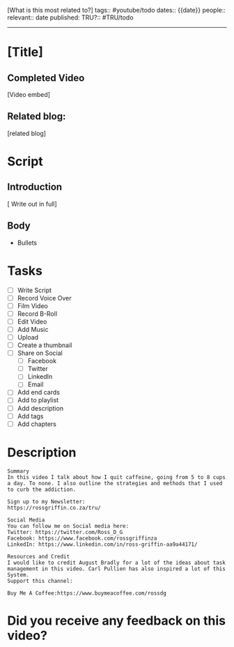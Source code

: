 [What is this most related to?]
tags:: #youtube/todo 
dates:: {{date}}
people:: 
relevant::
date published: 
TRU?:: #TRU/todo 

---
# [Title]
## Completed Video
[Video embed]

## Related blog: 
[related blog]

# Script
## Introduction
[ Write out in full]

## Body 
- Bullets

# Tasks
- [ ] Write Script
- [ ] Record Voice Over
- [ ] Film Video
- [ ] Record B-Roll
- [ ] Edit Video
- [ ] Add Music
- [ ] Upload
- [ ] Create a thumbnail
- [ ] Share on Social
	- [ ] Facebook
	- [ ] Twitter
	- [ ] LinkedIn
	- [ ] Email
- [ ] Add end cards
- [ ] Add to playlist
- [ ] Add description
- [ ] Add tags
- [ ] Add chapters

# Description
```
Summary
In this video I talk about how I quit caffeine, going from 5 to 8 cups a day. To none. I also outline the strategies and methods that I used to curb the addiction.

Sign up to my Newsletter: 
https://rossgriffin.co.za/tru/

Social Media
You can follow me on Social media here: 
Twitter: https://twitter.com/Ross_D_G
Facebook: https://www.facebook.com/rossgriffinza
LinkedIn: https://www.linkedin.com/in/ross-griffin-aa9a44171/

Resources and Credit
I would like to credit August Bradly for a lot of the ideas about task management in this video. Carl Pullien has also inspired a lot of this System. 
Support this channel: 

Buy Me A Coffee:https://www.buymeacoffee.com/rossdg
```


# Did you receive any feedback on this video? 
